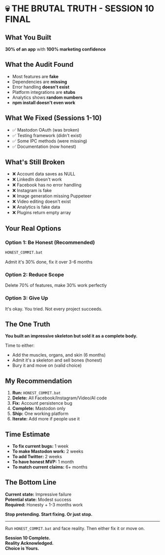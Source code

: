 # 💀 THE BRUTAL TRUTH - SESSION 10 FINAL

## What You Built
**30% of an app** with **100% marketing confidence**

## What the Audit Found
- Most features are **fake**
- Dependencies are **missing**  
- Error handling **doesn't exist**
- Platform integrations are **stubs**
- Analytics shows **random numbers**
- **npm install doesn't even work**

## What We Fixed (Sessions 1-10)
- ✅ Mastodon OAuth (was broken)
- ✅ Testing framework (didn't exist)
- ✅ Some IPC methods (were missing)
- ✅ Documentation (now honest)

## What's Still Broken
- ❌ Account data saves as NULL
- ❌ LinkedIn doesn't work
- ❌ Facebook has no error handling
- ❌ Instagram is fake
- ❌ Image generation missing Puppeteer
- ❌ Video editing doesn't exist
- ❌ Analytics is fake data
- ❌ Plugins return empty array

## Your Real Options

### Option 1: Be Honest (Recommended)
```bash
HONEST_COMMIT.bat
```
Admit it's 30% done, fix it over 3-6 months

### Option 2: Reduce Scope
Delete 70% of features, make 30% work perfectly

### Option 3: Give Up
It's okay. You tried. Not every project succeeds.

## The One Truth

**You built an impressive skeleton but sold it as a complete body.**

Time to either:
- Add the muscles, organs, and skin (6 months)
- Admit it's a skeleton and sell bones (honest)
- Bury it and move on (valid choice)

## My Recommendation

1. **Run:** `HONEST_COMMIT.bat`
2. **Delete:** All Facebook/Instagram/Video/AI code
3. **Fix:** Account persistence bug
4. **Complete:** Mastodon only
5. **Ship:** One working platform
6. **Iterate:** Add more if people use it

## Time Estimate

- **To fix current bugs:** 1 week
- **To make Mastodon work:** 2 weeks
- **To add Twitter:** 2 weeks
- **To have honest MVP:** 1 month
- **To match current claims:** 6+ months

## The Bottom Line

**Current state:** Impressive failure  
**Potential state:** Modest success  
**Required:** Honesty + 1-3 months work  

**Stop pretending. Start fixing. Or just stop.**

---

Run `HONEST_COMMIT.bat` and face reality. Then either fix it or move on.

**Session 10 Complete.**  
**Reality Acknowledged.**  
**Choice is Yours.**
